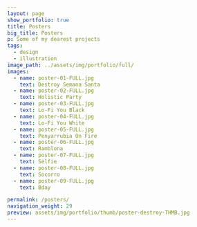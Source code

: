 ```yaml
---
layout: page
show_portfolio: true
title: Posters
big_title: Posters
p: Some of my dearest projects
tags:
  - design
  - illustration
image_path: ../assets/img/portfolio/full/
images:
  - name: poster-01-FULL.jpg
    text: Destroy Semana Santa
  - name: poster-02-FULL.jpg
    text: Holistic Party
  - name: poster-03-FULL.jpg
    text: Lo-Fi You Black
  - name: poster-04-FULL.jpg
    text: Lo-Fi You White
  - name: poster-05-FULL.jpg
    text: Penyarrubia On Fire
  - name: poster-06-FULL.jpg
    text: Ramblona
  - name: poster-07-FULL.jpg
    text: Selfie
  - name: poster-08-FULL.jpg
    text: Socorro
  - name: poster-09-FULL.jpg
    text: Bday

permalink: /posters/
navigation_weight: 29
preview: assets/img/portfolio/thumb/poster-destroy-THMB.jpg
---
```

